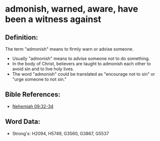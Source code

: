 # admonish, warned, aware, have been a witness against #

## Definition: ##

The term "admonish" means to firmly warn or advise someone.

* Usually "admonish" means to advise someone not to do something.
* In the body of Christ, believers are taught to admonish each other to avoid sin and to live holy lives.
* The word "admonish" could be translated as "encourage not to sin" or "urge someone to not sin."

## Bible References: ##

* [Nehemiah 09:32-34](rc://en/tn/help/neh/09/32)

## Word Data: ##

* Strong's: H2094, H5749, G3560, G3867, G5537
